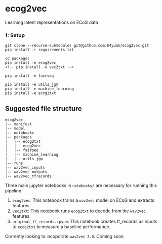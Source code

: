# ecog2vec

Learning latent representations on ECoG data

### 1: Setup

```
git clone --recurse-submodules git@github.com:b4yuan/ecog2vec.git
pip install -r requirements.txt

cd packages
pip install -e ecog2vec
<!-- pip install -e vec2txt -->

pip install -e fairseq

pip install -e utils_jgm
pip install -e machine_learning
pip install -e ecog2txt
```

## Suggested file structure

```
ecog2vec
|-- manifest
|-- model
|-- notebooks
|-- packages
|   |-- ecog2txt
|   |-- ecog2vec
|   |-- fairseq
|   |-- machine_learning
|   |-- utils_jgm
|-- runs
|-- wav2vec_inputs
|-- wav2vec outputs
|-- wav2vec_tfrecords
```

Three main jupyter notebooks in `notebooks/` are necessary for running this pipeline.

1. `ecog2vec`: This notebook trains a `wav2vec` model on ECoG and extracts features.
2. `vec2txt`: This notebook runs `ecog2txt` to decode from the `wav2vec` features.
3. `original_tf_records.ipynb`: This notebook creates tf_records as inputs to `ecog2txt` to measure a baseline performance.

Currently looking to incoporate `wav2vec 2.0`. Coming soon.